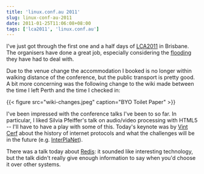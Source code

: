 ```yaml
---
title: 'linux.conf.au 2011'
slug: linux-conf-au-2011
date: 2011-01-25T11:06:08+08:00
tags: ['lca2011', 'linux.conf.au']
---
```


I\'ve just got through the first one and a half days of
[LCA2011](http://linux.conf.au/) in Brisbane. The organisers have done a
great job, especially considering the
[flooding](http://en.wikipedia.org/wiki/2010%E2%80%932011_Queensland_floods "2010–2011 Queensland floods")
they have had to deal with.

Due to the venue change the accommodation I booked is no longer within
walking distance of the conference, but the public transport is pretty
good.  A bit more concerning was the following change to the wiki made
between the time I left Perth and the time I checked in:

{{< figure src="wiki-changes.jpeg" caption="BYO Toilet Paper" >}}

I\'ve been impressed with the conference talks I\'ve been to so far. In
particular, I liked Silvia Pfeiffer\'s talk on audio/video processing
with HTML5 -- I\'ll have to have a play with some of this. Today\'s
keynote was by [Vint Cerf](http://en.wikipedia.org/wiki/Vint_Cerf) about
the history of internet protocols and what the challenges will be in the
future (e.g. [InterPlaNet](http://en.wikipedia.org/wiki/InterPlaNet)).

There was a talk today about [Redis](http://redis.io/): it sounded like
interesting technology, but the talk didn\'t really give enough
information to say when you\'d choose it over other systems.
